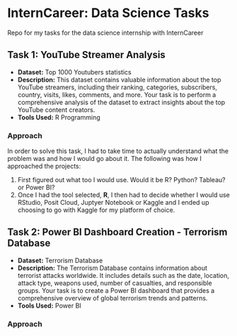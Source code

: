 # InternCareer: Data Science Tasks
Repo for my tasks for the data science internship with InternCareer

## Task 1: YouTube Streamer Analysis
- **Dataset:** Top 1000 Youtubers statistics
- **Description:** This dataset contains valuable information about the top YouTube streamers, including their ranking, categories, subscribers, country, visits, likes, comments, and more. Your task is to perform a comprehensive analysis of the dataset to extract insights about the top YouTube content creators.
- **Tools Used:** R Programming

### Approach
In order to solve this task, I had to take time to actually understand what the problem was and how I would go about it. The following was how I approached the projects:
1. First figured out what too I would use. Would it be R? Python? Tableau? or Power BI?
2. Once I had the tool selected, **R**, I then had to decide whether I would use RStudio, Posit Cloud, Juptyer Notebook or Kaggle and I ended up choosing to go with Kaggle for my platform of choice.

## Task 2: Power BI Dashboard Creation - Terrorism Database
- **Dataset:** Terrorism Database
- **Description:** The Terrorism Database contains information about terrorist attacks worldwide. It includes details such as the date, location, attack type,
weapons used, number of casualties, and responsible groups. Your task is to create a Power BI dashboard that provides a comprehensive overview of global terrorism trends and patterns.
- **Tools Used:** Power BI

### Approach
